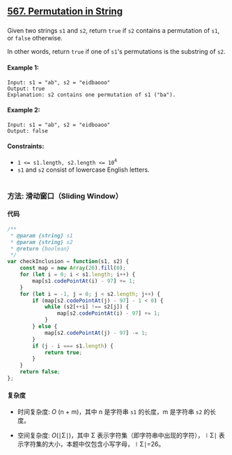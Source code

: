 ## [567. Permutation in String](https://leetcode.com/problems/permutation-in-string/)

###

Given two strings `s1` and `s2`, return `true` if `s2` contains a permutation of `s1`, or `false` otherwise.

In other words, return `true` if one of `s1`'s permutations is the substring of `s2`.

#### Example 1:

```
Input: s1 = "ab", s2 = "eidbaooo"
Output: true
Explanation: s2 contains one permutation of s1 ("ba").
```

#### Example 2:

```
Input: s1 = "ab", s2 = "eidboaoo"
Output: false
```

#### Constraints:

-   `1 <= s1.length, s2.length <= 10`<sup>`4`</sup>
-   `s1` and `s2` consist of lowercase English letters.

#

### 方法: 滑动窗口（Sliding Window）

#### 代码

```JavaScript []
/**
 * @param {string} s1
 * @param {string} s2
 * @return {boolean}
 */
var checkInclusion = function(s1, s2) {
    const map = new Array(26).fill(0);
    for (let i = 0; i < s1.length; i++) {
        map[s1.codePointAt(i) - 97] += 1;
    }
    for (let i = -1, j = 0; j < s2.length; j++) {
        if (map[s2.codePointAt(j) - 97] - 1 < 0) {
            while (s2[++i] !== s2[j]) {
                map[s2.codePointAt(i) - 97] += 1;
            }
        } else {
            map[s2.codePointAt(j) - 97] -= 1;
        }
        if (j - i === s1.length) {
            return true;
        }
    }
    return false;
};
```

#### 复杂度

-   时间复杂度: _O_ (n + m)，其中 n 是字符串 `s1` 的长度，m 是字符串 `s2` 的长度。

-   空间复杂度: _O_(∣Σ∣)，其中 Σ 表示字符集（即字符串中出现的字符），∣Σ∣ 表示字符集的大小，本题中仅包含小写字母，∣Σ∣=26。
